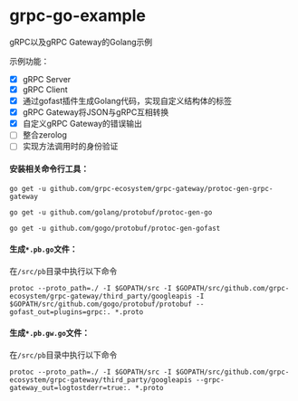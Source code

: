# grpc-go-example
gRPC以及gRPC Gateway的Golang示例

示例功能：
- [x] gRPC Server
- [x] gRPC Client
- [x] 通过gofast插件生成Golang代码，实现自定义结构体的标签
- [x] gRPC Gateway将JSON与gRPC互相转换
- [x] 自定义gRPC Gateway的错误输出
- [ ] 整合zerolog
- [ ] 实现方法调用时的身份验证

#### 安装相关命令行工具：
```
go get -u github.com/grpc-ecosystem/grpc-gateway/protoc-gen-grpc-gateway

go get -u github.com/golang/protobuf/protoc-gen-go

go get -u github.com/gogo/protobuf/protoc-gen-gofast
```

#### 生成`*.pb.go`文件：
在`/src/pb`目录中执行以下命令
```
protoc --proto_path=./ -I $GOPATH/src -I $GOPATH/src/github.com/grpc-ecosystem/grpc-gateway/third_party/googleapis -I $GOPATH/src/github.com/gogo/protobuf/protobuf --gofast_out=plugins=grpc:. *.proto
```

#### 生成`*.pb.gw.go`文件：
在`/src/pb`目录中执行以下命令
```
protoc --proto_path=./ -I $GOPATH/src -I $GOPATH/src/github.com/grpc-ecosystem/grpc-gateway/third_party/googleapis --grpc-gateway_out=logtostderr=true:. *.proto
```
